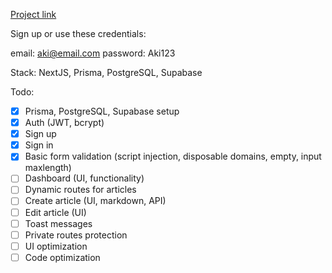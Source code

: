 [Project link](alblogex.vercel.app)

Sign up or use these credentials:

email: aki@email.com
password: Aki123

Stack: NextJS, Prisma, PostgreSQL, Supabase

Todo:
- [x] Prisma, PostgreSQL, Supabase setup
- [x] Auth (JWT, bcrypt)
- [x] Sign up
- [x] Sign in
- [x] Basic form validation (script injection, disposable domains, empty, input maxlength)
- [ ] Dashboard (UI, functionality)
- [ ] Dynamic routes for articles
- [ ] Create article (UI, markdown, API)
- [ ] Edit article (UI)
- [ ] Toast messages
- [ ] Private routes protection
- [ ] UI optimization
- [ ] Code optimization
